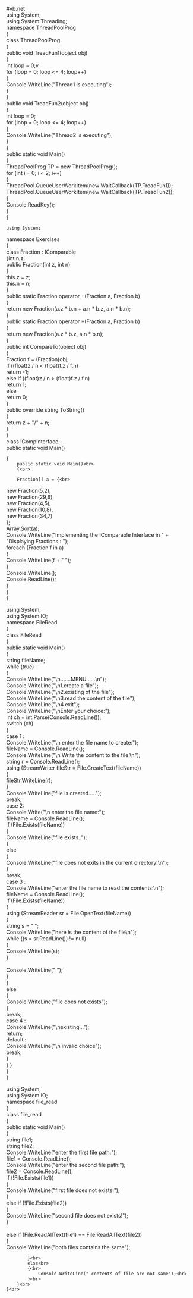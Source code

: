 #vb.net<br>
using System;<br>
using System.Threading;<br>
namespace ThreadPoolProg<br>
{<br>
    class ThreadPoolProg<br>
    {<br>
        public void TreadFun1(object obj)<br>
        {<br>
            int loop = 0;v<br>
            for (loop = 0; loop <= 4; loop++)<br>
            {<br>
                Console.WriteLine("Thread1 is executing");<br>
            }<br>
        }<br>
        public void TreadFun2(object obj)<br>
        {<br>
            int loop = 0;<br>
            for (loop = 0; loop <= 4; loop++)<br>
            {<br>
                Console.WriteLine("Thread2 is executing");<br>
            }<br>
        }<br>
        public static void Main()<br>
        {<br>
            ThreadPoolProg TP = new ThreadPoolProg();<br>
            for (int i = 0; i < 2; i++)<br>
            {<br>
                ThreadPool.QueueUserWorkItem(new WaitCallback(TP.TreadFun1));<br>
                ThreadPool.QueueUserWorkItem(new WaitCallback(TP.TreadFun2));<br>
            }<br>
            Console.ReadKey();<br>
        }<br>
    }<br>
    
    
    using System;
namespace Exercises<br>
{<br>
    class Fraction : IComparable<br>
    {int n,z;<br>
        public Fraction(int z, int n)<br>
        {<br>
            this.z = z;<br>
            this.n = n;<br>
        }<br>
        public static Fraction operator +(Fraction a, Fraction b)<br>
        {<br>
            return new Fraction(a.z * b.n + a.n * b.z, a.n * b.n);<br>
        }<br>
        public static Fraction operator *(Fraction a, Fraction b)<br>
        {<br>
            return new Fraction(a.z * b.z, a.n * b.n);<br>
        }<br>
        public int CompareTo(object obj)<br>
        {<br>
            Fraction f = (Fraction)obj;<br>
            if ((float)z / n < (float)f.z / f.n)<br>
                return -1;<br>
            else if ((float)z / n > (float)f.z / f.n)<br>
                return 1;<br>
            else<br>
                return 0;<br>
        }<br>
        public override string ToString()<br>
        {<br>
            return z + "/" + n;<br>
        }<br>
    }<br>
    class ICompInterface<br>
        public static void Main()<br>
       
    {
        public static void Main()<br>
        {<br>

        Fraction[] a = {<br>
 new Fraction(5,2),<br>
 new Fraction(29,6),<br>
 new Fraction(4,5),<br>
 new Fraction(10,8),<br>
 new Fraction(34,7)<br>
 };<br>
            Array.Sort(a);<br>
            Console.WriteLine("Implementing the IComparable Interface in " + "Displaying  Fractions : ");<br>
            foreach (Fraction f in a)<br>
            {<br>
                Console.WriteLine(f + " ");<br>
            }<br>
            Console.WriteLine();<br>
            Console.ReadLine();<br>
        }<br>
    }<br>
}<br>


using System;<br>
using System.IO;<br>
namespace FileRead<br>
{<br>
    class FileRead<br>
    {<br>
        public static void Main()<br>
        {<br>
            string fileName;<br>
            while (true)<br>
            {<br>
                Console.WriteLine("\n.......MENU......\n");<br>
                Console.WriteLine("\n1.create a file");<br>
                Console.WriteLine("\n2.existing of the file");<br>
                Console.WriteLine("\n3.read the content of the file");<br>
                Console.WriteLine("\n4.exit");<br>
                Console.WriteLine("\nEnter your choice:");<br>
                int ch = int.Parse(Console.ReadLine());<br>
                switch (ch)<br>
                {<br>
                    case 1 :<br>
                        Console.WriteLine("\n enter the file name to create:");<br>
                fileName = Console.ReadLine();<br>
                Console.WriteLine("\n Write the content to the file:\n");<br>
                string r = Console.ReadLine();<br>
                using (StreamWriter fileStr = File.CreateText(fileName))<br>
                {<br>
                    fileStr.WriteLine(r);<br>
                }<br>
                Console.WriteLine("file is created.....");<br>
                break; <br>
                case 2:<br>
                    Console.Write("\n enter the file name:");<br>
                fileName = Console.ReadLine();<br>
                if (File.Exists(fileName))<br>
                {<br>
                    Console.WriteLine("file exists..");<br>
                }<br>
                else<br>
                {<br>
                    Console.WriteLine("file does not exits in the current directory!\n");<br>
                }<br>
                break;<br>
                case 3 :<br>
                     Console.WriteLine("enter the file name to read the contents:\n");<br>
                fileName = Console.ReadLine();<br>
                if (File.Exists(fileName))<br>
                {<br>
                    using (StreamReader sr = File.OpenText(fileName))<br>
                    {<br>
                        string s = " ";<br>
                        Console.WriteLine("here is the content of the file\n");<br>
                        while ((s = sr.ReadLine()) != null)<br>
                        {<br>
                            Console.WriteLine(s);<br>
                        }<br><br>
                        Console.WriteLine(" ");<br>
                    }<br>
                }<br>
                else<br>
                {<br>
                    Console.WriteLine("file does not exists");<br>
                }<br>
                break;<br>
              case 4 :<br>
                     Console.WriteLine("\nexisting...");<br>
                return;<br>
                default :<br>
                     Console.WriteLine("\n invalid choice");<br>
                break;<br>
            }<br>
        }
    }<br>
}<br>
}<br>


using System;<br>
using System.IO;<br>
namespace file_read<br>
{<br>
    class file_read<br>
    {<br>
        public static void Main()<br>
        {<br>
            string file1;<br>
            string file2;<br>
            Console.WriteLine("enter the first file path:");<br>
            file1 = Console.ReadLine();<br>
            Console.WriteLine("enter the second file path:");<br>
            file2 = Console.ReadLine();<br>
            if (!File.Exists(file1))<br>
            {<br>
                Console.WriteLine("first file does not exists!");<br>
            }<br>
            else if (!File.Exists(file2))<br>
            {<br>
                Console.WriteLine("second file does not exists!");<br>
            }<br><br>
            else if (File.ReadAllText(file1) == File.ReadAllText(file2))<br>
            {<br>
                Console.WriteLine("both files contains the same");<br>
            
            }<br>
            else<br>
            {<br>
                Console.WriteLine(" contents of file are not same");<br>
            }<br>
        }<br>
    }<br>


           
